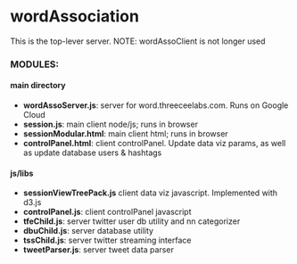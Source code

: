 # wordAssociation
This is the top-lever server. NOTE: wordAssoClient is not longer used

### MODULES:
 #### main directory
 - **wordAssoServer.js**: server for word.threeceelabs.com. Runs on Google Cloud
 - **session.js**:           main client node/js; runs in browser
 - **sessionModular.html**:  main client html; runs in browser
 - **controlPanel.html**:    client controlPanel. Update data viz params, as well as update database users & hashtags
 #### js/libs
 - **sessionViewTreePack.js**  client data viz javascript. Implemented with d3.js
 - **controlPanel.js**:        client controlPanel javascript
 - **tfeChild.js**:            server twitter user db utility and nn categorizer
 - **dbuChild.js**:            server database utility
 - **tssChild.js**:            server twitter streaming interface
 - **tweetParser.js**:         server tweet data parser
    
